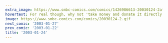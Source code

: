 ```yaml
---
extra_image: https://www.smbc-comics.com/comics/1426986613-20030124-2after.png
hovertext: For real though, why not 'take money and donate it directly toward research for the cure' ?
image: https://www.smbc-comics.com/comics/20030124-2.gif
next_comic: '2003-01-27'
prev_comic: '2003-01-22'
title: '2003-01-24'
---
```


